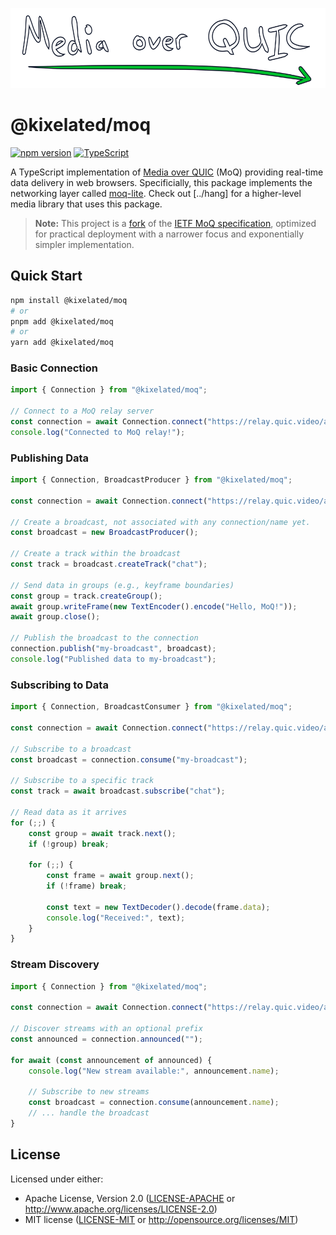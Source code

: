 <p align="center">
	<img height="128px" src="https://github.com/kixelated/moq/blob/main/.github/logo.svg" alt="Media over QUIC">
</p>

# @kixelated/moq

[![npm version](https://img.shields.io/npm/v/@kixelated/moq)](https://www.npmjs.com/package/@kixelated/moq)
[![TypeScript](https://img.shields.io/badge/TypeScript-ready-blue.svg)](https://www.typescriptlang.org/)

A TypeScript implementation of [Media over QUIC](https://quic.video/) (MoQ) providing real-time data delivery in web browsers.
Specificially, this package implements the networking layer called [moq-lite](https://quic.video/blog/moq-lite).
Check out [../hang] for a higher-level media library that uses this package.

> **Note:** This project is a [fork](https://quic.video/blog/transfork) of the [IETF MoQ specification](https://datatracker.ietf.org/group/moq/documents/), optimized for practical deployment with a narrower focus and exponentially simpler implementation.

## Quick Start

```bash
npm install @kixelated/moq
# or
pnpm add @kixelated/moq
# or
yarn add @kixelated/moq
```

### Basic Connection

```typescript
import { Connection } from "@kixelated/moq";

// Connect to a MoQ relay server
const connection = await Connection.connect("https://relay.quic.video/anon");
console.log("Connected to MoQ relay!");
```

### Publishing Data

```typescript
import { Connection, BroadcastProducer } from "@kixelated/moq";

const connection = await Connection.connect("https://relay.quic.video/anon");

// Create a broadcast, not associated with any connection/name yet.
const broadcast = new BroadcastProducer();

// Create a track within the broadcast
const track = broadcast.createTrack("chat");

// Send data in groups (e.g., keyframe boundaries)
const group = track.createGroup();
await group.writeFrame(new TextEncoder().encode("Hello, MoQ!"));
await group.close();

// Publish the broadcast to the connection
connection.publish("my-broadcast", broadcast);
console.log("Published data to my-broadcast");
```

### Subscribing to Data

```typescript
import { Connection, BroadcastConsumer } from "@kixelated/moq";

const connection = await Connection.connect("https://relay.quic.video/anon");

// Subscribe to a broadcast
const broadcast = connection.consume("my-broadcast");

// Subscribe to a specific track
const track = await broadcast.subscribe("chat");

// Read data as it arrives
for (;;) {
	const group = await track.next();
	if (!group) break;

	for (;;) {
		const frame = await group.next();
		if (!frame) break;

        const text = new TextDecoder().decode(frame.data);
        console.log("Received:", text);
    }
}
```

### Stream Discovery

```typescript
import { Connection } from "@kixelated/moq";

const connection = await Connection.connect("https://relay.quic.video/anon");

// Discover streams with an optional prefix
const announced = connection.announced("");

for await (const announcement of announced) {
    console.log("New stream available:", announcement.name);

    // Subscribe to new streams
    const broadcast = connection.consume(announcement.name);
    // ... handle the broadcast
}
```

## License

Licensed under either:

-   Apache License, Version 2.0 ([LICENSE-APACHE](LICENSE-APACHE) or http://www.apache.org/licenses/LICENSE-2.0)
-   MIT license ([LICENSE-MIT](LICENSE-MIT) or http://opensource.org/licenses/MIT)
